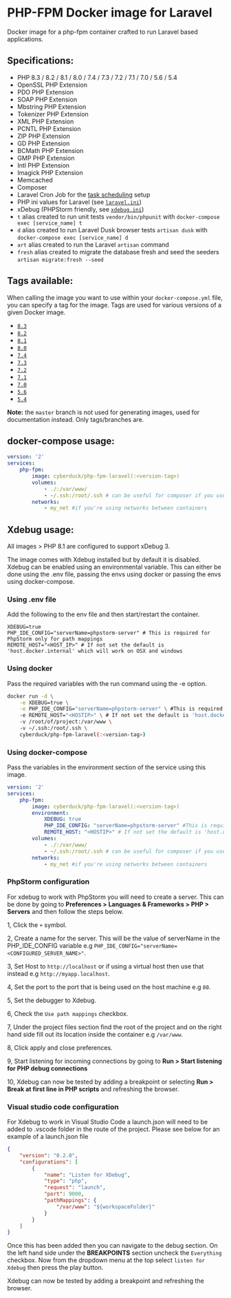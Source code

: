 # PHP-FPM Docker image for Laravel

Docker image for a php-fpm container crafted to run Laravel based applications.

## Specifications:

* PHP 8.3 / 8.2 / 8.1 / 8.0 / 7.4 / 7.3 / 7.2 / 7.1 / 7.0 / 5.6 / 5.4
* OpenSSL PHP Extension
* PDO PHP Extension
* SOAP PHP Extension
* Mbstring PHP Extension
* Tokenizer PHP Extension
* XML PHP Extension
* PCNTL PHP Extension
* ZIP PHP Extension
* GD PHP Extension
* BCMath PHP Extension
* GMP PHP Extension
* Intl PHP Extension
* Imagick PHP Extension
* Memcached
* Composer
* Laravel Cron Job for the [task scheduling](https://laravel.com/docs/11.x/scheduling) setup
* PHP ini values for Laravel (see [`laravel.ini`](laravel.ini))
* xDebug (PHPStorm friendly, see [`xdebug.ini`](xdebug.ini))
* `t` alias created to run unit tests `vendor/bin/phpunit` with `docker-compose exec [service_name] t`
* `d` alias created to run Laravel Dusk browser tests `artisan dusk` with `docker-compose exec [service_name] d`
* `art` alias created to run the Laravel `artisan` command
* `fresh` alias created to migrate the database fresh and seed the seeders `artisan migrate:fresh --seed`

## Tags available:

When calling the image you want to use within your `docker-compose.yml` file,
you can specify a tag for the image. Tags are used for various versions of a
given Docker image.

* [`8.3`](https://github.com/Cyber-Duck/php-fpm-laravel/tree/8.3)
* [`8.2`](https://github.com/Cyber-Duck/php-fpm-laravel/tree/8.2)
* [`8.1`](https://github.com/Cyber-Duck/php-fpm-laravel/tree/8.1)
* [`8.0`](https://github.com/Cyber-Duck/php-fpm-laravel/tree/8.0)
* [`7.4`](https://github.com/Cyber-Duck/php-fpm-laravel/tree/7.4)
* [`7.3`](https://github.com/Cyber-Duck/php-fpm-laravel/tree/7.3)
* [`7.2`](https://github.com/Cyber-Duck/php-fpm-laravel/tree/7.2)
* [`7.1`](https://github.com/Cyber-Duck/php-fpm-laravel/tree/7.1)
* [`7.0`](https://github.com/Cyber-Duck/php-fpm-laravel/tree/7.0)
* [`5.6`](https://github.com/Cyber-Duck/php-fpm-laravel/tree/5.6)
* [`5.4`](https://github.com/Cyber-Duck/php-fpm-laravel/tree/5.4)

**Note:** the `master` branch is not used for generating images, used for documentation instead. Only tags/branches are.

## docker-compose usage:

```yml
version: '2'
services:
    php-fpm:
        image: cyberduck/php-fpm-laravel(:<version-tag>)
        volumes:
            - ./:/var/www/
            - ~/.ssh:/root/.ssh # can be useful for composer if you use private CVS
        networks:
            - my_net #if you're using networks between containers
```

## Xdebug usage:

All images > PHP 8.1 are configured to support xDebug 3.

The image comes with Xdebug installed but by default it is disabled. Xdebug can be enabled using an environmental
variable. This can either be done using the .env file, passing the envs using docker or passing the envs using
docker-compose.

### Using .env file

Add the following to the env file and then start/restart the container.

```text
XDEBUG=true
PHP_IDE_CONFIG="serverName=phpstorm-server" # This is required for PhpStorm only for path mappings
REMOTE_HOST="<HOST_IP>" # If not set the default is 'host.docker.internal' which will work on OSX and windows
```

### Using docker

Pass the required variables with the run command using the -e option.

```bash
docker run -d \
    -e XDEBUG=true \
    -e PHP_IDE_CONFIG="serverName=phpstorm-server" \ #This is required for PhpStorm only for path mappings
    -e REMOTE_HOST="<HOSTIP>" \ # If not set the default is 'host.docker.internal' which will work on OSX and windows
    -v /root/of/project:/var/www \ 
    -v ~/.ssh:/root/.ssh \
    cyberduck/php-fpm-laravel(:<version-tag>)
```

### Using docker-compose

Pass the variables in the environment section of the service using this image.

```yml
version: '2'
services:
    php-fpm:
        image: cyberduck/php-fpm-laravel(:<version-tag>)
        environment:
            XDEBUG: true
            PHP_IDE_CONFIG: "serverName=phpstorm-server" #This is required for PhpStorm only for path mappings
            REMOTE_HOST: "<HOSTIP>" # If not set the default is 'host.docker.internal' which will work on OSX and windows
        volumes:
            - ./:/var/www/
            - ~/.ssh:/root/.ssh # can be useful for composer if you use private CVS
        networks:
            - my_net #if you're using networks between containers
```

### PhpStorm configuration

For xdebug to work with PhpStorm you will need to create a server. This can be done by going to **Preferences >
Languages & Frameworks > PHP > Servers** and then follow the steps below.

1, Click the `+` symbol.

2, Create a name for the server. This will be the value of serverName in the PHP_IDE_CONFIG variable e.g
`PHP_IDE_CONFIG="serverName=<CONFIGURED_SERVER_NAME>"`.

3, Set Host to `http://localhost` or if using a virtual host then use that instead e.g `http://myapp.localhost`.

4, Set the port to the port that is being used on the host machine e.g `80`.

5, Set the debugger to Xdebug.

6, Check the `Use path mappings` checkbox.

7, Under the project files section find the root of the project and on the right hand side fill out its location inside
the container e.g `/var/www`.

8, Click apply and close preferences.

9, Start listening for incoming connections by going to **Run > Start listening for PHP debug connections**

10, Xdebug can now be tested by adding a breakpoint or selecting **Run > Break at first line in  PHP scripts** and
refreshing the browser.

### Visual studio code configuration

For Xdebug to work in Visual Studio Code a launch.json will need to be added to .vscode folder in the route of the
project. Please see below for an example of a launch.json file

```json
{
    "version": "0.2.0",
    "configurations": [
        {
            "name": "Listen for XDebug",
            "type": "php",
            "request": "launch",
            "port": 9000,
            "pathMappings": {
                "/var/www": "${workspaceFolder}"
            }
        }
    ]
}
```

Once this has been added then you can navigate to the debug section. On the left hand side under the **BREAKPOINTS**
section uncheck the `Everything` checkbox. Now from the dropdown menu at the top select `listen for Xdebug` then press
the play button.

Xdebug can now be tested by adding a breakpoint and refreshing the browser.
